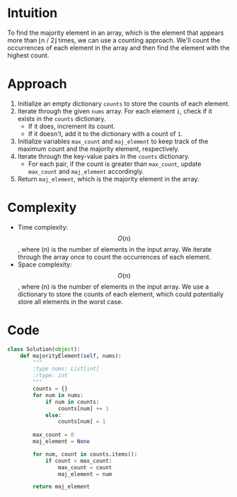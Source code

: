 # Intuition
To find the majority element in an array, which is the element that appears more than ⌊n / 2⌋ times, we can use a counting approach. We'll count the occurrences of each element in the array and then find the element with the highest count.

# Approach
1. Initialize an empty dictionary `counts` to store the counts of each element.
2. Iterate through the given `nums` array. For each element `i`, check if it exists in the `counts` dictionary.
   - If it does, increment its count.
   - If it doesn't, add it to the dictionary with a count of `1`.
3. Initialize variables `max_count` and `maj_element` to keep track of the maximum count and the majority element, respectively.
4. Iterate through the key-value pairs in the `counts` dictionary.
   - For each pair, if the count is greater than `max_count`, update `max_count` and `maj_element` accordingly.
5. Return `maj_element`, which is the majority element in the array.

# Complexity
- Time complexity: $$O(n)$$, where \(n\) is the number of elements in the input array. We iterate through the array once to count the occurrences of each element.
- Space complexity: $$O(n)$$, where \(n\) is the number of elements in the input array. We use a dictionary to store the counts of each element, which could potentially store all elements in the worst case.

# Code
```python
class Solution(object):
    def majorityElement(self, nums):
        """
        :type nums: List[int]
        :rtype: int
        """
        counts = {}
        for num in nums:
            if num in counts:
                counts[num] += 1
            else:
                counts[num] = 1
        
        max_count = 0
        maj_element = None

        for num, count in counts.items():
            if count > max_count:
                max_count = count
                maj_element = num

        return maj_element
```